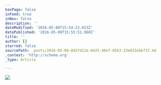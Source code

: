 ```yaml
---
hasPage: false
inFeed: true
inNav: false
description: ''
dateModified: '2016-05-08T15:54:22.023Z'
datePublished: '2016-05-08T15:55:51.060Z'
title: ''
author: []
starred: false
sourcePath: _posts/2016-05-08-0d2fd12e-0425-46ef-8563-23e031ebb737.md
_context: 'http://schema.org'
_type: Article

---
```

![](https://the-grid-user-content.s3-us-west-2.amazonaws.com/73768b3b-6d35-4901-b02c-71349604f71b.jpg)